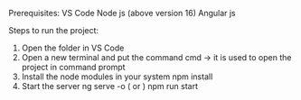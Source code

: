 Prerequisites:
VS Code
Node js (above version 16)
Angular js

Steps to run the project:
1. Open the folder in VS Code
2. Open a new terminal and put the command
    cmd -> it is used to open the project in command prompt
3. Install the node modules in your system
    npm install
4. Start the server
    ng serve -o ( or ) npm run start
